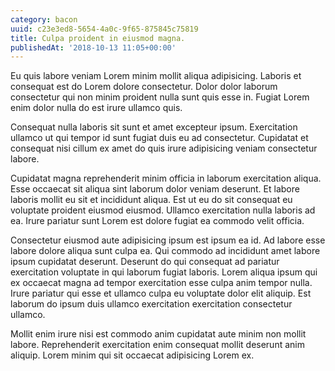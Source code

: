 ```yaml
---
category: bacon
uuid: c23e3ed8-5654-4a0c-9f65-875845c75819
title: Culpa proident in eiusmod magna.
publishedAt: '2018-10-13 11:05+00:00'
---
```


Eu quis labore veniam Lorem minim mollit aliqua adipisicing. Laboris et consequat est do Lorem dolore consectetur. Dolor dolor laborum consectetur qui non minim proident nulla sunt quis esse in. Fugiat Lorem enim dolor nulla do est irure ullamco quis.

Consequat nulla laboris sit sunt et amet excepteur ipsum. Exercitation ullamco ut qui tempor id sunt fugiat duis eu ad consectetur. Cupidatat et consequat nisi cillum ex amet do quis irure adipisicing veniam consectetur labore.

Cupidatat magna reprehenderit minim officia in laborum exercitation aliqua. Esse occaecat sit aliqua sint laborum dolor veniam deserunt. Et labore laboris mollit eu sit et incididunt aliqua. Est ut eu do sit consequat eu voluptate proident eiusmod eiusmod. Ullamco exercitation nulla laboris ad ea. Irure pariatur sunt Lorem est dolore fugiat ea commodo velit officia.

Consectetur eiusmod aute adipisicing ipsum est ipsum ea id. Ad labore esse labore dolore aliqua sunt culpa ea. Qui commodo ad incididunt amet labore ipsum cupidatat deserunt. Deserunt do qui consequat ad pariatur exercitation voluptate in qui laborum fugiat laboris. Lorem aliqua ipsum qui ex occaecat magna ad tempor exercitation esse culpa anim tempor nulla. Irure pariatur qui esse et ullamco culpa eu voluptate dolor elit aliquip. Est laborum do ipsum duis ullamco exercitation exercitation consectetur ullamco.

Mollit enim irure nisi est commodo anim cupidatat aute minim non mollit labore. Reprehenderit exercitation enim consequat mollit deserunt anim aliquip. Lorem minim qui sit occaecat adipisicing Lorem ex.